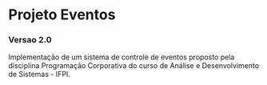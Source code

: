 # Projeto Eventos
### Versao 2.0
Implementação de um sistema de controle de eventos proposto pela disciplina Programação Corporativa do curso de Análise e Desenvolvimento de Sistemas - IFPI.
